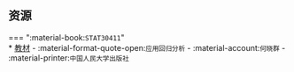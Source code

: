 ## 资源  
=== ":material-book:`STAT30411`"  
    * [教材](http://api.cqu-openlib.cn/file?key=iKYRz26n4kub) - :material-format-quote-open:`应用回归分析` - :material-account:`何晓群` - :material-printer:`中国人民大学出版社`  